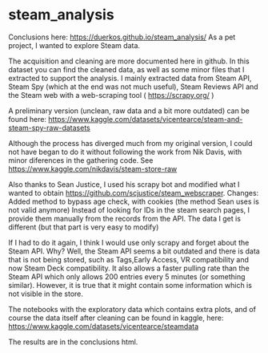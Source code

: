 # steam_analysis
Conclusions here: https://duerkos.github.io/steam_analysis/
As a pet project, I wanted to explore Steam data.

The acquisition and cleaning are more documented here in github. In this dataset you can find the cleaned data, as well as some minor files that I extracted to support the analysis. I mainly extracted data from Steam API, Steam Spy (which at the end was not much useful), Steam Reviews API and the Steam web with a web-scraping tool ( https://scrapy.org/ )

A preliminary version (unclean, raw data and a bit more outdated) can be found here: https://www.kaggle.com/datasets/vicentearce/steam-and-steam-spy-raw-datasets

Although the process has diverged much from my original version, I could not have began to do it without following the work from Nik Davis, with minor diferences in the gathering code.
See https://www.kaggle.com/nikdavis/steam-store-raw

Also thanks to Sean Justice, I used his scrapy bot and modified what I wanted to obtain https://github.com/scjustice/steam_webscraper.
Changes:
Added method to bypass age check, with cookies (the method Sean uses is not valid anymore)
Instead of looking for IDs in the steam search pages, I provide them manually from the records from the API.
The data I get is different (but that part is very easy to modify)

If I had to do it again, I think I would use only scrapy and forget about the Steam API. Why? Well, the Steam API seems a bit outdated and there is data that is not being stored, such as Tags,Early Access, VR compatibility and now Steam Deck compatibility. It also allows a faster pulling rate than the Steam API which only allows 200 entries every 5 minutes (or something similar). However, it is true that it might contain some information which is not visible in the store.

The notebooks with the exploratory data which contains extra plots, and of course the data itself after cleaning can be found in kaggle, here: https://www.kaggle.com/datasets/vicentearce/steamdata

The results are in the conclusions html.
